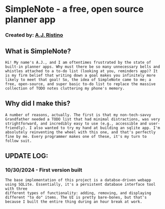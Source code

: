 # SimpleNote - a free, open source planner app

### Created by: [A.J. Ristino](https://www.linkedin.com/in/a-j-ristino-50760a228/)

## What is SimpleNote?

    Hi! My name's A.J., and I am oftentimes frustrated by the state of built-in planner apps. Why must there be so many unnecessary bells and whistles attached to a to-do list (looking at you, reminders app)? It is my firm belief that writing down a goal makes you infinitely more
    likely to meet that goal! So, the idea of SimpleNote came to me; a free, open-source, and super basic to-do list to replace the massive
    collection of TODO notes cluttering my phone's memory.

## Why did I make this?

    A number of reasons, actually. The first is that my non-tech-savvy Grandfather needed a TODO list that had minimal distractions, was very
    strightforward, and incredibly easy to use (e.g., accessible and user-friendly). I also wanted to try my hand at building an sqlite app. I'm
    absolutely reinventing the wheel with this one, and that's perfectly fine by me. Every programmer makes one of these, it's my turn to follow suit.

## UPDATE LOG:

### 10/30/2024 - First version built

    The base implementation of this project is a databse-driven webapp using SQLite. Essentially, it's a persistent database interface tool with three
    different types of functionality: adding, removing, and displaying different "to do" items. The UI is pretty bare-bones, but that's because I built the entire thing during an hour break at work.